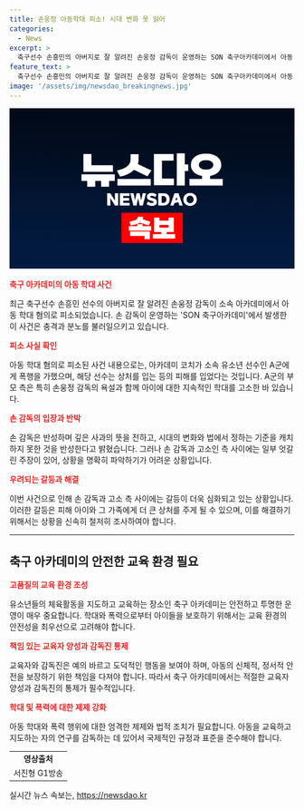 ```yaml
---
title: 손웅정 아동학대 피소! 시대 변화 못 읽어
categories:
  - News
excerpt: >
  축구선수 손흥민의 아버지로 잘 알려진 손웅정 감독이 운영하는 SON 축구아카데미에서 아동 학대 혐의로 고소를 받았습니다. 아카데미 소속 유소년 선수가 코치로부터 폭행을 당했다는 주장이 제기되었는데, 손 감독은 반성과 함께 사랑이 전제된 지도였다고 주장했습니다. 그러나 손 감독과 고소인 측 사이에 일부 엇갈린 주장이 제기되고 있습니다. (출처: G1뉴스)
feature_text: >
  축구선수 손흥민의 아버지로 잘 알려진 손웅정 감독이 운영하는 SON 축구아카데미에서 아동 학대 혐의로 고소를 받았습니다. 아카데미 소속 유소년 선수가 코치로부터 폭행을 당했다는 주장이 제기되었는데, 손 감독은 반성과 함께 사랑이 전제된 지도였다고 주장했습니다. 그러나 손 감독과 고소인 측 사이에 일부 엇갈린 주장이 제기되고 있습니다. (출처: G1뉴스)
image: '/assets/img/newsdao_breakingnews.jpg'
---
```


<p><img src="/assets/img/newsdao_breakingnews.jpg" alt="koreaapp 속보" /></p>

<p><b><span style="color: #ee2323;">축구 아카데미의 아동 학대 사건</span></b></p>

<p data-ke-size="size16">최근 축구선수 손흥민 선수의 아버지로 잘 알려진 손웅정 감독이 소속 아카데미에서 아동 학대 혐의로 피소되었습니다. 손 감독이 운영하는 'SON 축구아카데미'에서 발생한 이 사건은 충격과 분노를 불러일으키고 있습니다. </p>

<p><b><span style="color: #ee2323;">피소 사실 확인</span></b></p>

<p data-ke-size="size16">
아동 학대 혐의로 피소된 사건 내용으로는, 아카데미 코치가 소속 유소년 선수인 A군에게 폭행을 가했으며, 해당 선수는 상처를 입는 등의 피해를 입었다는 것입니다. A군의 부모 측은 특히 손웅정 감독의 욕설과 함께 아이에 대한 지속적인 학대를 고소한 바 있습니다.
</p>

<p><b><span style="color: #ee2323;">손 감독의 입장과 반박</span></b></p>

<p data-ke-size="size16">
손 감독은 반성하며 깊은 사과의 뜻을 전하고, 시대의 변화와 법에서 정하는 기준을 캐치하지 못한 것을 반성한다고 밝혔습니다. 그러나 손 감독과 고소인 측 사이에는 일부 엇갈린 주장이 있어, 상황을 명확히 파악하기가 어려운 상황입니다. 
</p>

<p><b><span style="color: #ee2323;">우려되는 갈등과 해결</span></b></p>

<p data-ke-size="size16">
이번 사건으로 인해 손 감독과 고소 측 사이에는 갈등이 더욱 심화되고 있는 상황입니다. 이러한 갈등은 피해 아이와 그 가족에게 더 큰 상처를 주게 될 수 있으며, 이를 해결하기 위해서는 상황을 신속히 철저히 조사하여야 합니다.
</p>

<hr>

<h2 data-ke-size="size26">축구 아카데미의 안전한 교육 환경 필요</h2>

<p><b><span style="color: #ee2323;">고품질의 교육 환경 조성</span></b></p>

<p data-ke-size="size16">
유소년들의 체육활동을 지도하고 교육하는 장소인 축구 아카데미는 안전하고 투명한 운영이 매우 중요합니다. 학대와 폭력으로부터 아이들을 보호하기 위해서는 교육 환경의 안전성을 최우선으로 고려해야 합니다.
</p>

<p><b><span style="color: #ee2323;">책임 있는 교육자 양성과 감독진 통제</span></b></p>

<p data-ke-size="size16">
교육자와 감독진은 예의 바르고 도덕적인 행동을 보여야 하며, 아동의 신체적, 정서적 안전을 보장하기 위한 책임을 다져야 합니다. 따라서 축구 아카데미에서는 적절한 교육자 양성과 감독진의 통제가 필수적입니다.
</p>

<p><b><span style="color: #ee2323;">학대 및 폭력에 대한 제제 강화</span></b></p>

<p data-ke-size="size16">
아동 학대와 폭력 행위에 대한 엄격한 제제와 법적 조치가 필요합니다. 아동을 교육하고 지도하는 자의 연구를 감독하는 데 있어서 국제적인 규정과 표준을 준수해야 합니다.
</p>

<table>
  <tr>
    <td style="text-align: center; height: 17px;"><b>영상출처</b></td>
  </tr>
  <tr>
    <td style="text-align: center; height: 17px;">서진형 G1방송</td>
  </tr>
</table>
실시간 뉴스 속보는, <a href="https://newsdao.kr" rel="dofollow">https://newsdao.kr</a>


